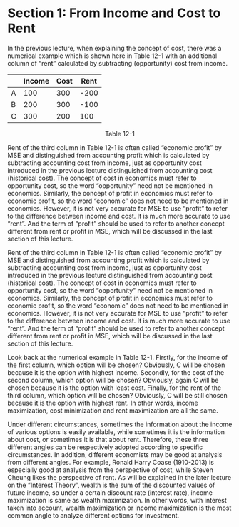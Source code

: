 # Section 1: From Income and Cost to Rent

In the previous lecture, when explaining the concept of cost, there was a numerical example which is shown here in Table 12-1 with an additional column of “rent” calculated by subtracting (opportunity) cost from income.

||Income|Cost|Rent|
|----|----|----|----|
|A|100|300|-200|
|B|200|300|-100|
|C|300|200|100|

<div align="center">
Table 12-1
</div>

Rent of the third column in Table 12-1 is often called “economic profit” by MSE and distinguished from accounting profit which is calculated by subtracting accounting cost from income, just as opportunity cost introduced in the previous lecture distinguished from accounting cost (historical cost). The concept of cost in economics must refer to opportunity cost, so the word “opportunity” need not be mentioned in economics. Similarly, the concept of profit in economics must refer to economic profit, so the word “economic” does not need to be mentioned in economics. However, it is not very accurate for MSE to use “profit” to refer to the difference between income and cost. It is much more accurate to use “rent”. And the term of “profit” should be used to refer to another concept different from rent or profit in MSE, which will be discussed in the last section of this lecture.

Rent of the third column in Table 12-1 is often called “economic profit” by MSE and distinguished from accounting profit which is calculated by subtracting accounting cost from income, just as opportunity cost introduced in the previous lecture distinguished from accounting cost (historical cost). The concept of cost in economics must refer to opportunity cost, so the word “opportunity” need not be mentioned in economics. Similarly, the concept of profit in economics must refer to economic profit, so the word “economic” does not need to be mentioned in economics. However, it is not very accurate for MSE to use “profit” to refer to the difference between income and cost. It is much more accurate to use “rent”. And the term of “profit” should be used to refer to another concept different from rent or profit in MSE, which will be discussed in the last section of this lecture.

Look back at the numerical example in Table 12-1. Firstly, for the income of the first column, which option will be chosen? Obviously, C will be chosen because it is the option with highest income. Secondly, for the cost of the second column, which option will be chosen? Obviously, again C will be chosen because it is the option with least cost. Finally, for the rent of the third column, which option will be chosen? Obviously, C will be still chosen because it is the option with highest rent. In other words, income maximization, cost minimization and rent maximization are all the same.

Under different circumstances, sometimes the information about the income of various options is easily available, while sometimes it is the information about cost, or sometimes it is that about rent. Therefore, these three different angles can be respectively adopted according to specific circumstances. In addition, different economists may be good at analysis from different angles. For example, Ronald Harry Coase (1910-2013) is especially good at analysis from the perspective of cost, while Steven Cheung likes the perspective of rent. As will be explained in the later lecture on the “Interest Theory”, wealth is the sum of the discounted values of future income, so under a certain discount rate (interest rate), income maximization is same as wealth maximization. In other words, with interest taken into account, wealth maximization or income maximization is the most common angle to analyze different options for investment.
